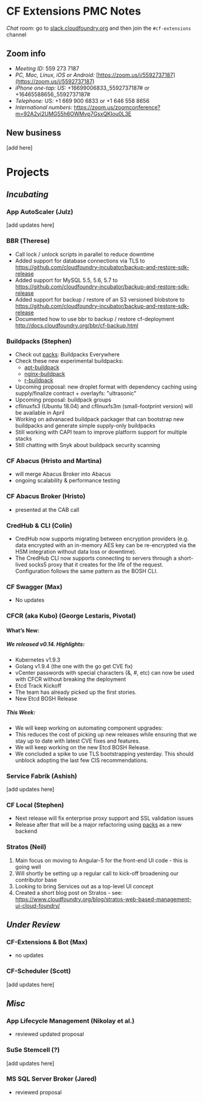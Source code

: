 # CF Extensions PMC Notes

*Chat room:* go to [slack.cloudfoundry.org](https://slack.cloudfoundry.org) and then join the `#cf-extensions` channel

## Zoom info

- *Meeting ID:* 559 273 7187
- *PC, Mac, Linux, iOS or Android:* [https://zoom.us/j/5592737187](https://zoom.us/j/5592737187)
- *iPhone one-tap: US:* +16699006833,,5592737187#  or +16465588656,,5592737187# 
- *Telephone:* US: +1 669 900 6833  or +1 646 558 8656 
- *International numbers:* https://zoom.us/zoomconference?m=92A2yi2UMG55h6OWMvp7GsxQKIou0L3E

## New business

[add here]

# Projects

## _Incubating_

### App AutoScaler (Julz)

[add updates here]

### BBR (Therese)

* Call lock / unlock scripts in parallel to reduce downtime
* Added support for database connections via TLS to https://github.com/cloudfoundry-incubator/backup-and-restore-sdk-release
* Added support for MySQL 5.5, 5.6, 5.7 to https://github.com/cloudfoundry-incubator/backup-and-restore-sdk-release
* Added support for backup / restore of an S3 versioned blobstore to https://github.com/cloudfoundry-incubator/backup-and-restore-sdk-release
* Documented how to use bbr to backup / restore cf-deployment http://docs.cloudfoundry.org/bbr/cf-backup.html

### Buildpacks (Stephen)

* Check out [packs](https://github.com/sclevine/packs): Buildpacks Everywhere
* Check these new experimental buildpacks:
  - [apt-buildpack](https://github.com/cloudfoundry/apt-buildpack)
  - [nginx-buildpack](https://github.com/cloudfoundry/nginx-buildpack)
  - [r-buildpack](https://github.com/cloudfoundry/r-buildpack)
* Upcoming proposal: new droplet format with dependency caching using supply/finalize contract + overlayfs: "ultrasonic"
* Upcoming proposal: buildpack groups
* cflinuxfs3 (Ubuntu 18.04) and cflinuxfs3m (small-footprint version) will be available in April
* Working on advanaced buildpack packager that can bootstrap new buildpacks and generate simple supply-only buildpacks
* Still working with CAPI team to improve platform support for multiple stacks
* Still chatting with Snyk about buildpack security scanning

### CF Abacus (Hristo and Martina)

- will merge Abacus Broker into Abacus
- ongoing scalability & performance testing

### CF Abacus Broker (Hristo)

- presented at the CAB call

### CredHub & CLI (Colin)

- CredHub now supports migrating between encryption providers (e.g. data encrypted with an in-memory AES key can be re-encrypted via the HSM integration without data loss or downtime).
- The CredHub CLI now supports connecting to servers through a short-lived socks5 proxy that it creates for the life of the request. Configuration follows the same pattern as the BOSH CLI.

### CF Swagger (Max)

- No updates

### CFCR (aka Kubo) (George Lestaris, Pivotal)

#### What’s New:

##### We released v0.14. Highlights:
- Kubernetes v1.9.3
- Golang v1.9.4 (the one with the go get CVE fix)
- vCenter passwords with special characters (&, #, etc) can now be used with CFCR without breaking the deployment
- Etcd Track Kickoff
- The team has already picked up the first stories.
- New Etcd BOSH Release

##### This Week:

- We will keep working on automating component upgrades:
- This reduces the cost of picking up new releases while ensuring that we stay up to date with latest CVE fixes and features.
- We will keep working on the new Etcd BOSH Release.
- We concluded a spike to use TLS bootstrapping yesterday. This should unblock adopting the last few CIS recommendations.

### Service Fabrik (Ashish)

[add updates here]

### CF Local (Stephen)

* Next release will fix enterprise proxy support and SSL validation issues
* Release after that will be a major refactoring using [packs](https://github.com/sclevine/packs) as a new backend

### Stratos (Neil)

1. Main focus on moving to Angular-5 for the front-end UI code - this is going well
2. Will shortly be setting up a regular call to kick-off broadening our contributor base
3. Looking to bring Services out as a top-level UI concept
4. Created a short blog post on Stratos - see: https://www.cloudfoundry.org/blog/stratos-web-based-management-ui-cloud-foundry/


## _Under Review_

### CF-Extensions & Bot (Max)

- no updates

### CF-Scheduler (Scott)

[add updates here]

## _Misc_

### App Lifecycle Management (Nikolay et al.)

- reviewed updated proposal

### SuSe Stemcell (?)

[add updates here]

### MS SQL Server Broker (Jared)

- reviewed proposal
